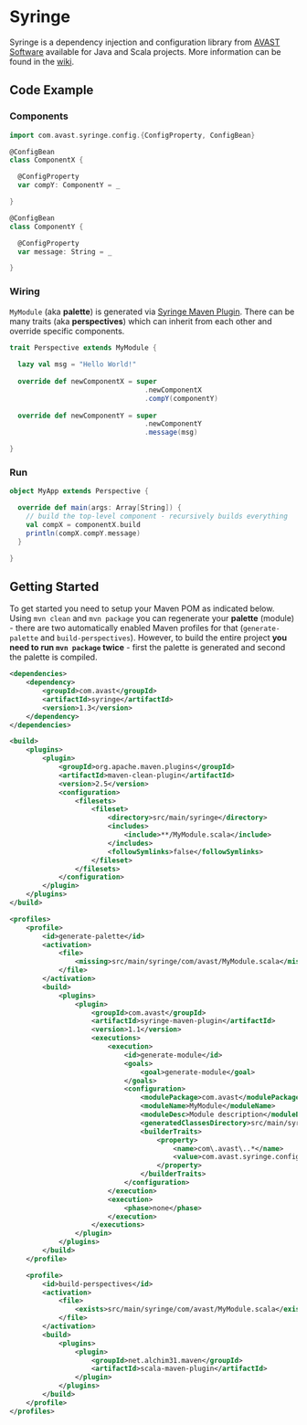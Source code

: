 # Syringe

Syringe is a dependency injection and configuration library from [AVAST Software](http://www.avast.com "AVAST Software") 
available for Java and Scala projects. More information can be found in the 
[wiki](https://github.com/avast-open/syringe/wiki "Syringe wiki").

## Code Example

### Components

```scala
import com.avast.syringe.config.{ConfigProperty, ConfigBean}

@ConfigBean
class ComponentX {

  @ConfigProperty
  var compY: ComponentY = _

}

@ConfigBean
class ComponentY {

  @ConfigProperty
  var message: String = _

}
```

### Wiring

`MyModule` (aka __palette__) is generated via [Syringe Maven Plugin](https://github.com/avast-open/syringe-maven-plugin "Syringe Maven Plugin").
There can be many traits (aka __perspectives__) which can inherit from each other and override specific components.

```scala
trait Perspective extends MyModule {
      
  lazy val msg = "Hello World!"
      
  override def newComponentX = super
                                 .newComponentX
                                 .compY(componentY)
      
  override def newComponentY = super
                                 .newComponentY
                                 .message(msg)

}
```

### Run

```scala
object MyApp extends Perspective {

  override def main(args: Array[String]) {
    // build the top-level component - recursively builds everything
    val compX = componentX.build
    println(compX.compY.message)
  }

}
```

## Getting Started

To get started you need to setup your Maven POM as indicated below. Using `mvn clean` and `mvn package` you can 
regenerate your __palette__ (module) - there are two automatically enabled Maven profiles for that 
(`generate-palette` and `build-perspectives`). However, to build the entire project __you need to run `mvn package` twice__ - 
first the palette is generated and second the palette is compiled.

```xml
<dependencies>
    <dependency>
        <groupId>com.avast</groupId>
        <artifactId>syringe</artifactId>
        <version>1.3</version>
    </dependency>
</dependencies>

<build>
    <plugins>
        <plugin>
            <groupId>org.apache.maven.plugins</groupId>
            <artifactId>maven-clean-plugin</artifactId>
            <version>2.5</version>
            <configuration>
                <filesets>
                    <fileset>
                        <directory>src/main/syringe</directory>
                        <includes>
                            <include>**/MyModule.scala</include>
                        </includes>
                        <followSymlinks>false</followSymlinks>
                    </fileset>
                </filesets>
            </configuration>
        </plugin>
    </plugins>
</build>

<profiles>
    <profile>
        <id>generate-palette</id>
        <activation>
            <file>
                <missing>src/main/syringe/com/avast/MyModule.scala</missing>
            </file>
        </activation>
        <build>
            <plugins>
                <plugin>
                    <groupId>com.avast</groupId>
                    <artifactId>syringe-maven-plugin</artifactId>
                    <version>1.1</version>
                    <executions>
                        <execution>
                            <id>generate-module</id>
                            <goals>
                                <goal>generate-module</goal>
                            </goals>
                            <configuration>
                                <modulePackage>com.avast</modulePackage>
                                <moduleName>MyModule</moduleName>
                                <moduleDesc>Module description</moduleDesc>
                                <generatedClassesDirectory>src/main/syringe</generatedClassesDirectory>
                                <builderTraits>
                                    <property>
                                        <name>com\.avast\..*</name>
                                        <value>com.avast.syringe.config.perspective.JMXRegistry</value>
                                    </property>
                                </builderTraits>
                            </configuration>
                        </execution>
                        <execution>
                            <phase>none</phase>
                        </execution>
                    </executions>
                </plugin>
            </plugins>
        </build>
    </profile>

    <profile>
        <id>build-perspectives</id>
        <activation>
            <file>
                <exists>src/main/syringe/com/avast/MyModule.scala</exists>
            </file>
        </activation>
        <build>
            <plugins>
                <plugin>
                    <groupId>net.alchim31.maven</groupId>
                    <artifactId>scala-maven-plugin</artifactId>
                </plugin>
            </plugins>
        </build>
    </profile>
</profiles>
```
